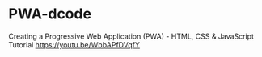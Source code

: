 # PWA-dcode
Creating a Progressive Web Application (PWA) - HTML, CSS & JavaScript Tutorial
https://youtu.be/WbbAPfDVqfY

